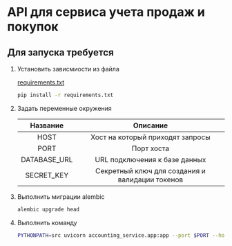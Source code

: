 # API для сервиса учета продаж и покупок

<h2>Для запуска требуется</h2>
<ol>
<li>Установить зависмиости из файла 

[requirements.txt](requirements.txt)

```bash
pip install -r requirements.txt
```
</li>
<li>
Задать переменные окружения

| Название | Описание |
|:--------:|:--------:|
|HOST| Хост на который приходят запросы
|PORT| Порт хоста
|DATABASE_URL| URL подключения к базе данных
|SECRET_KEY| Секретный ключ для создания и валидации токенов
</li>

<li>
Выполнить миграции alembic

```bash
alembic upgrade head
```
</li>
<li>
Выполнить команду

```bash
PYTHONPATH=src uvicorn accounting_service.app:app --port $PORT --host $HOST
```
</li>
</ol>